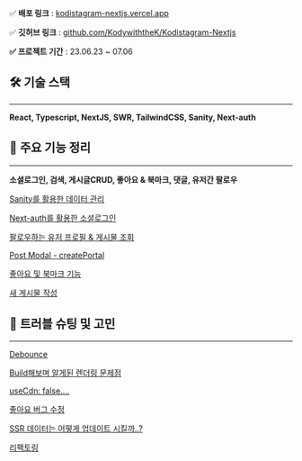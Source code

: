 ✅ **배포 링크** : [kodistagram-nextjs.vercel.app](https://kodistagram-nextjs.vercel.app)

✅ **깃허브 링크** : [github.com/KodywiththeK/Kodistagram-Nextjs](https://github.com/KodywiththeK/Kodistagram-Nextjs)

**✅ 프로젝트 기간** : 23.06.23 ~ 07.06

## 🛠 기술 스택

---

 **React, Typescript, NextJS, SWR, TailwindCSS, Sanity, Next-auth**

## 🔗 주요 기능 정리

---
**소셜로그인, 검색, 게시글CRUD, 좋아요 & 북마크, 댓글, 유저간 팔로우**


[Sanity를 활용한 데이터 관리](https://www.notion.so/Sanity-8a158aaae070420b8e5b86bd26ce9989?pvs=21) 

[Next-auth를 활용한 소셜로그인](https://www.notion.so/Next-auth-c584dd89a44944cb9aecd321be431782?pvs=21) 

[팔로우하는 유저 프로필 & 게시물 조회](https://www.notion.so/caaa89ed9a674210959ab670fd8d468b?pvs=21) 

[Post Modal - createPortal](https://www.notion.so/Post-Modal-createPortal-94cf6e4f567144b2a7b5b65a4869a614?pvs=21) 

[좋아요 및 북마크 기능](https://www.notion.so/5cf0bf7f3bf14ab896d1c53913bb7b69?pvs=21) 

[새 게시물 작성](https://www.notion.so/70a4a7ddd9054dc1acf37c63fdb81397?pvs=21) 



## 🎯 트러블 슈팅 및 고민

---
[Debounce](https://www.notion.so/Debounce-c3d83f557c5444be86c16ff484d9cc0b?pvs=21) 

[Build해보며 알게된 렌더링 문제점](https://www.notion.so/Build-7d8767173e3845449663be0cb0b66b0f?pvs=21) 

[useCdn: false….](https://www.notion.so/useCdn-false-98ed1d2f82fa40f1b1fa6d40b95f2125?pvs=21) 

[좋아요 버그 수정](https://www.notion.so/2a045390117648489d374fca72e0ba15?pvs=21) 

[SSR 데이터는 어떻게 업데이트 시킬까..?](https://www.notion.so/SSR-dfc1766918ff449e86f3204f0c4b90d1?pvs=21) 

[리팩토링](https://www.notion.so/2a8402acf05949439864cbf8989d4953?pvs=21) 
